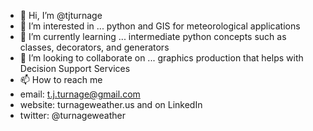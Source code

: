 - 👋 Hi, I’m @tjturnage
- 👀 I’m interested in ... python and GIS for meteorological applications
- 🌱 I’m currently learning ... intermediate python concepts such as classes, decorators, and generators
- 💞️ I’m looking to collaborate on ... graphics production that helps with Decision Support Services
- 📫 How to reach me
- email: t.j.turnage@gmail.com
- website: turnageweather.us and on LinkedIn
- twitter: @turnageweather
<!---
tjturnage/tjturnage is a ✨ special ✨ repository because its `README.md` (this file) appears on your GitHub profile.
You can click the Preview link to take a look at your changes.
--->
